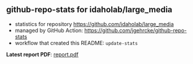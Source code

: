 ## github-repo-stats for idaholab/large_media

- statistics for repository https://github.com/idaholab/large_media
- managed by GitHub Action: https://github.com/jgehrcke/github-repo-stats
- workflow that created this README: `update-stats`

**Latest report PDF**: [report.pdf](https://github.com/idaholab/repository-statistics/raw/main/idaholab/large_media/latest-report/report.pdf)

